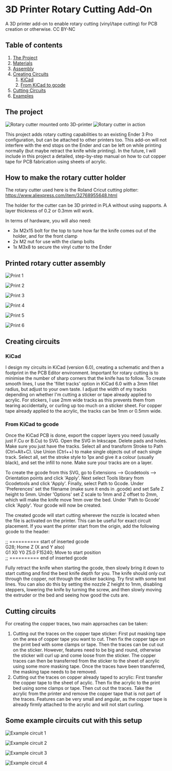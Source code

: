 # 3D Printer Rotary Cutting Add-On

A 3D printer add-on to enable rotary cutting (vinyl/tape cutting) for PCB creation or otherwise.
CC BY-NC

## Table of contents

1. [The Project](#project)
2. [Materials](#materials)
3. [Assembly](#assembly)
4. [Creating Circuits](#circuit_creation)
   1. [KiCad](#kicad)
   2. [From KiCad to gcode](gcode_creation)
5. [Cutting Circuits](#circuit_cutting)
6. [Examples](#examples)

## The project <a name="project"></a>

![Rotary cutter mounted onto 3D-printer](https://github.com/kvriet/3dprinter-rotary-cutting/blob/main/Media/cutter%20on%20machine-1%20small.png?raw=true)
![Rotary cutter in action](https://github.com/kvriet/3dprinter-rotary-cutting/blob/main/Media/cutting%20copper.gif?raw=true)

This project adds rotary cutting capabilities to an existing Ender 3 Pro configuration, but can be attached to other printers too. This add-on will not interfere with the end stops on the Ender and can be left on while printing normally (but maybe retract the knife while printing). In the future, I will include in this project a detailed, step-by-step manual on how to cut copper tape for PCB fabrication using sheets of acrylic.

## How to make the rotary cutter holder <a name="materials"></a>

The rotary cutter used here is the Roland Cricut cutting plotter: https://www.aliexpress.com/item/32768955648.html

The holder for the cutter can be 3D printed in PLA without using supports. A layer thickness of 0.2 or 0.3mm will work.

In terms of hardware, you will also need:
- 3x M2x15 bolt for the top to tune how far the knife comes out of the holder, and for the front clamp
- 2x M2 nut for use with the clamp bolts
- 1x M3x8 to secure the vinyl cutter to the Ender

## Printed rotary cutter assembly <a name="assembly"></a>

![Print 1](https://github.com/kvriet/3dprinter-rotary-cutting/blob/main/Media/rotary%20cutter%20print-1.png?raw=true)

![Print 2](https://github.com/kvriet/3dprinter-rotary-cutting/blob/main/Media/rotary%20cutter%20print-2.png?raw=true)

![Print 3](https://github.com/kvriet/3dprinter-rotary-cutting/blob/main/Media/rotary%20cutter%20print-3.png?raw=true)

![Print 4](https://github.com/kvriet/3dprinter-rotary-cutting/blob/main/Media/rotary%20cutter%20print-4.png?raw=true)

![Print 5](https://github.com/kvriet/3dprinter-rotary-cutting/blob/main/Media/rotary%20cutter%20print-5.png?raw=true)

![Print 6](https://github.com/kvriet/3dprinter-rotary-cutting/blob/main/Media/rotary%20cutter%20print-6.png?raw=true)

## Creating circuits <a name="circuit_creation"></a>

### KiCad <a name="kicad"></a>

I design my circuits in KiCad (version 6.0), creating a schematic and then a footprint in the PCB Editor environment. Important for rotary cutting is to minimise the number of sharp corners that the knife has to follow. To create smooth lines, I use the 'fillet tracks' option in KiCad 6.0 with a 3mm fillet radius, but adjust to your own taste. I adjust the width of my tracks depending on whether I'm cutting a sticker or tape already applied to acrylic. For stickers, I use 2mm wide tracks as this prevents them from tearing accidentally, or curling up too much on a sticker sheet. For copper tape already applied to the acrylic, the tracks can be 1mm or 0.5mm wide.

### From KiCad to gcode <a name="gcode_creation"></a>

Once the KiCad PCB is done, export the copper layers you need (usually just F.Cu or B.Cu) to SVG. Open the SVG in Inkscape. Delete pads and holes. Make sure you just have the tracks. Select all and transform Stroke to Path (Ctrl+Alt+C). Use Union (Ctrl++) to make single objects out of each single track. Select all, set the stroke style to 1px and give it a colour (usually black), and set the infill to none. Make sure your tracks are on a layer.

To create the gcode from this SVG, go to Extensions --> Gcodetools --> Orientation points and click 'Apply'. Next select Tools library from Gcodetools and click 'Apply'. Finally, select Path to Gcode. Under 'Preferences' set the filename (make sure it ends in .gcode) and set Safe Z height to 5mm. Under 'Options' set Z scale to 1mm and Z offset to 2mm, which will make the knife move 1mm over the bed. Under 'Path to Gcode' click 'Apply'. Your gcode will now be created.

The created gcode will start cutting wherever the nozzle is located when the file is activated on the printer. This can be useful for exact circuit placement. If you want the printer start from the origin, add the following gcode to the header:

;; ========== start of inserted gcode  
G28; Home Z (X and Y also)  
G1 X0 Y0 Z5.0 F15240; Move to start position  
;; ========== end of inserted gcode

Fully retract the knife when starting the gcode, then slowly bring it down to start cutting and find the best knife depth for you. The knife should only cut through the copper, not through the sticker backing. Try first with some test lines. You can also do this by setting the nozzle Z height to 1mm, disabling steppers, lowering the knife by turning the screw, and then slowly moving the extruder or the bed and seeing how good the cuts are.

## Cutting circuits <a name="circuit_cutting"></a>

For creating the copper traces, two main approaches can be taken:
1. Cutting out the traces on the copper tape sticker: First put masking tape on the area of copper tape you want to cut. Then fix the copper tape on the print bed with some clamps or tape. Then the traces can be cut out on the sticker. However, features need to be big and round, otherwise the sticker will curl up and come loose from the sticker. The copper traces can then be transferred from the sticker to the sheet of acrylic using some more masking tape. Once the traces have been transferred, the masking tape needs to be removed.
2. Cutting out the traces on copper already taped to acrylic: First transfer the copper tape to the sheet of acylic. Then fix the acrylic to the print bed using some clamps or tape. Then cut out the traces. Take the acrylic from the printer and remove the copper tape that is not part of the traces. Features can be very small and angular, as the copper tape is already firmly attached to the acrylic and will not start curling.

## Some example circuits cut with this setup <a name="examples"></a>

![Example circuit 1](https://github.com/kvriet/3dprinter-rotary-cutting/blob/main/Media/example%20circuits-1.png?raw=true)

![Example circuit 2](https://github.com/kvriet/3dprinter-rotary-cutting/blob/main/Media/example%20circuits-2.png?raw=true)

![Example circuit 3](https://github.com/kvriet/3dprinter-rotary-cutting/blob/main/Media/example%20circuits-3.png?raw=true)

![Example circuit 4](https://github.com/kvriet/3dprinter-rotary-cutting/blob/main/Media/example%20circuits-4.png?raw=true)

